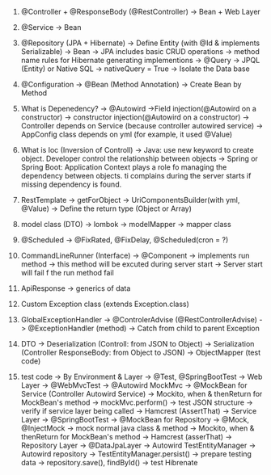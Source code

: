 1. @Controller + @ResponseBody (@RestController)
-> Bean + Web Layer
2. @Service
-> Bean
3. @Repository (JPA + Hibernate)
-> Define Entity (with @Id & implements Serializable)
-> Bean
-> JPA includes basic CRUD operations
-> method name rules for Hibernate generating implementions
-> @Query -> JPQL (Entity) or Native SQL
-> nativeQuery = True
-> Isolate the Data base
4. @Configuration
-> @Bean (Method Annotation) -> Create Bean by Method
5. What is Depenedency?
-> @Autowird
  ->Field injection(@Autowird on a constructor)
  -> constructor injection(@Autowird on a constructor)
-> Controller depends on Service (because controller autowired service)
-> AppConfig class depends on yml (for example, it used @Value)
6. What is Ioc (Inversion of Controll)
  -> Java: use new keyword to create object. Developer control the relationship between objects
  -> Spring or Spring Boot: Application Context plays a role fo managing the dependency between objects. ti complains during the server starts if missing dependency is found.

7. RestTemplate
-> getForObject
-> UriComponentsBuilder(with yml, @Value)
-> Define the return type (Object or Array)
8. model class (DTO)
-> lombok
-> modelMapper
-> mapper class
9. @Scheduled
 -> @FixRated, @FixDelay, @Scheduled(cron = ?)
10. CommandLineRunner (Interface)
 -> @Component
 -> implements run method
 -> this method will be excuted during server start
 -> Server start will fail f the run method fail 
11. ApiResponse<T>
  -> generics of data
12. Custom Exception class (extends Exception.class)
12. GlobalExceptionHandler
 -> @ControlerAdvise (@RestControllerAdvise)
 -> @ExceptionHandler (method)
 -> Catch from child to parent Exception
13. DTO
  -> Deserialization (Controll: from JSON to Object)
  -> Serialization (Controller ResponseBody: from Object to JSON)
  -> ObjectMapper (test code)


4. test code
-> By Environment & Layer
  -> @Test, @SpringBootTest
  -> Web Layer
    -> @WebMvcTest
    -> @Autowird MockMvc
    -> @MockBean for Service (Controller Autowird Service)
    -> Mockito, when & thenReturn for MockBean's method
    -> mockMvc.perform() -> test JSON structure
    -> verify if service layer being called
    -> Hamcrest (AssertThat)
  -> Service Layer
    -> @SpringBootTest
    -> @MockBean for Repository
    -> @Mock, @InjectMock -> mock normal java class & method
    -> Mockito, when & thenReturn for MockBean's method
    -> Hamcrest (asserThat)
  -> Repository Layer
    -> @DataJpaLayer
    -> Autowird TestEntityManager
    -> Autowird repository
    -> TestEntityManager.persist() -> prepare testing data
    -> repository.save(), findById() -> test Hibrenate